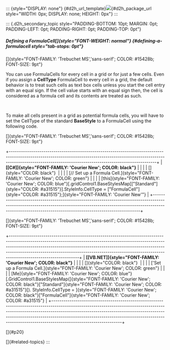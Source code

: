 ::: {style="DISPLAY: none"}
[](ms-xhelp:///?Id=d2h_url_template){#d2h_url_template}![](!package_url!){#d2h_package_url style="WIDTH: 0px; DISPLAY: none; HEIGHT: 0px"}
:::

::: {.d2h_secondary_topic style="PADDING-BOTTOM: 10pt; MARGIN: 0pt; PADDING-LEFT: 0pt; PADDING-RIGHT: 0pt; PADDING-TOP: 0pt"}
##### Defining a FormulaCell[]{style="FONT-WEIGHT: normal"} {#defining-a-formulacell style="tab-stops: 0pt"}

[]{style="FONT-FAMILY: 'Trebuchet MS','sans-serif'; COLOR: #15428b; FONT-SIZE: 9pt"} 

You can use FormulaCells for every cell in a grid or for just a few cells. Even if you assign a **CellType** FormulaCell to every cell in a grid, the default behavior is to treat such cells as text box cells unless you start the cell entry with an equal sign. If the cell value starts with an equal sign then, the cell is considered as a formula cell and its contents are treated as such.

 

To make all cells present in a grid as potential formula cells, you will have to set the CellType of the standard **BaseStyle** to a FormulaCell using the following code.

[]{style="FONT-FAMILY: 'Trebuchet MS','sans-serif'; COLOR: #15428b; FONT-SIZE: 9pt"} 

+------------------------------------------------------------------------------------------------------------------------------------------------------------------------------------------------------------------------------------+
| **[\[C#\]]{style="FONT-FAMILY: 'Courier New'; COLOR: black"}**                                                                                                                                                                     |
|                                                                                                                                                                                                                                    |
| []{style="COLOR: black"}                                                                                                                                                                                                           |
|                                                                                                                                                                                                                                    |
| [// Set up a Formula Cell.]{style="FONT-FAMILY: 'Courier New'; COLOR: green"}                                                                                                                                                      |
|                                                                                                                                                                                                                                    |
| [this]{style="FONT-FAMILY: 'Courier New'; COLOR: blue"}[.gridControl1.BaseStylesMap\[[\"Standard\"]{style="COLOR: #a31515"}\].StyleInfo.CellType = [\"FormulaCell\"]{style="COLOR: #a31515"};]{style="FONT-FAMILY: 'Courier New'"} |
+------------------------------------------------------------------------------------------------------------------------------------------------------------------------------------------------------------------------------------+

[]{style="FONT-FAMILY: 'Trebuchet MS','sans-serif'; COLOR: #15428b; FONT-SIZE: 9pt"} 

+----------------------------------------------------------------------------------------------------------------------------------------------------------------------------------------------------------------------------------------------------------------------------------------------------------------------------------------------------------+
| **[\[VB.NET\]]{style="FONT-FAMILY: 'Courier New'; COLOR: black"}**                                                                                                                                                                                                                                                                                       |
|                                                                                                                                                                                                                                                                                                                                                          |
| []{style="COLOR: black"}                                                                                                                                                                                                                                                                                                                                 |
|                                                                                                                                                                                                                                                                                                                                                          |
| ['Set up a Formula Cell.]{style="FONT-FAMILY: 'Courier New'; COLOR: green"}                                                                                                                                                                                                                                                                              |
|                                                                                                                                                                                                                                                                                                                                                          |
| [Me]{style="FONT-FAMILY: 'Courier New'; COLOR: blue"}[.GridControl1.BaseStylesMap(]{style="FONT-FAMILY: 'Courier New'; COLOR: black"}[\"Standard\"]{style="FONT-FAMILY: 'Courier New'; COLOR: #a31515"}[). StyleInfo.CellType = ]{style="FONT-FAMILY: 'Courier New'; COLOR: black"}[\"FormulaCell\"]{style="FONT-FAMILY: 'Courier New'; COLOR: #a31515"} |
+----------------------------------------------------------------------------------------------------------------------------------------------------------------------------------------------------------------------------------------------------------------------------------------------------------------------------------------------------------+

[]{#p20} 

[]{#related-topics}
:::

